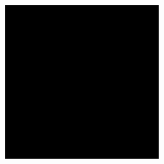 <!DOCTYPE html>
<html lang="en">
<head>
  <meta charset="UTF-8">
  <title>Heart Animation for Aya</title>
  <style>
    canvas {
      background-color: black;
      display: block;
      margin: 0 auto;
    }
    body {
      margin: 0;
      overflow: hidden;
    }
  </style>
</head>
<body>
<canvas id="heartCanvas" width="640" height="640"></canvas>
<script>
const canvas = document.getElementById('heartCanvas');
const ctx = canvas.getContext('2d');

const CENTER_X = canvas.width / 2;
const CENTER_Y = canvas.height / 2;
const IMAGE_ENLARGE = 11;
const HEART_COLOR = '#ff7171';

function heartFunction(t, scale = IMAGE_ENLARGE) {
  let x = 16 * Math.pow(Math.sin(t), 3);
  let y = -(13 * Math.cos(t) - 5 * Math.cos(2 * t) - 2 * Math.cos(3 * t) - Math.cos(4 * t));
  x *= scale;
  y *= scale;
  x += CENTER_X;
  y += CENTER_Y;
  return { x, y };
}

function curve(p) {
  return 2 * (3 * Math.sin(4 * p)) / (2 * Math.PI);
}

function randomInt(min, max) {
  return Math.floor(Math.random() * (max - min + 1)) + min;
}

function generateHeartPoints() {
  const points = [];
  const edgePoints = [];
  const centerPoints = [];

  for (let i = 0; i < 2000; i++) {
    let t = Math.random() * 2 * Math.PI;
    points.push(heartFunction(t));
  }

  for (const pt of points) {
    for (let i = 0; i < 3; i++) {
      const beta = 0.05;
      const ratioX = -beta * Math.log(Math.random());
      const ratioY = -beta * Math.log(Math.random());
      const dx = ratioX * (pt.x - CENTER_X);
      const dy = ratioY * (pt.y - CENTER_Y);
      edgePoints.push({ x: pt.x - dx, y: pt.y - dy });
    }
  }

  for (let i = 0; i < 4000; i++) {
    const pt = points[randomInt(0, points.length - 1)];
    const beta = 0.17;
    const ratioX = -beta * Math.log(Math.random());
    const ratioY = -beta * Math.log(Math.random());
    const dx = ratioX * (pt.x - CENTER_X);
    const dy = ratioY * (pt.y - CENTER_Y);
    centerPoints.push({ x: pt.x - dx, y: pt.y - dy });
  }

  return { points, edgePoints, centerPoints };
}

const heartData = generateHeartPoints();
let frame = 0;

function animate() {
  ctx.clearRect(0, 0, canvas.width, canvas.height);


  const ratio = 10 * curve((frame / 100) * Math.PI);

  function calcPos(pt) {
    const dist2 = Math.pow(pt.x - CENTER_X, 2) + Math.pow(pt.y - CENTER_Y, 2);
    const force = 1 / Math.pow(dist2, 0.52);
    const dx = ratio * force * (pt.x - CENTER_X) + randomInt(-1, 1);
    const dy = ratio * force * (pt.y - CENTER_Y) + randomInt(-1, 1);
    return { x: pt.x - dx, y: pt.y - dy };
  }

  function drawPoints(points, sizeRange) {
    for (const pt of points) {
      const { x, y } = calcPos(pt);
      const size = randomInt(sizeRange[0], sizeRange[1]);
      ctx.fillStyle = HEART_COLOR;
      ctx.fillRect(x, y, size, size);
    }
  }

  drawPoints(heartData.points, [1, 3]);
  drawPoints(heartData.edgePoints, [1, 2]);
  drawPoints(heartData.centerPoints, [1, 2]);

  // Draw text in the center
  ctx.fillStyle = 'white';
  ctx.font = 'bold 24px Helvetica';
  ctx.textAlign = 'center';
  ctx.fillText('for Aya Failali Jatabi', CENTER_X, CENTER_Y);

  frame++;
  requestAnimationFrame(animate);
}

animate();
</script>
</body>
</html>
